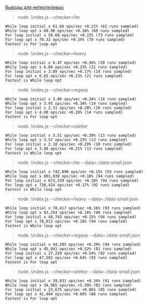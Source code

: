 [Выводы для нетерпеливых](/SUMMARY.md)

> node .\index.js --checker=lite

```
While loop initial x 61.66 ops/sec +0.21% (62 runs sampled)
While loop opt x 68.98 ops/sec +0.16% (69 runs sampled)
For loop initial x 58.68 ops/sec +0.22% (73 runs sampled)
For loop opt x 70.32 ops/sec +0.19% (70 runs sampled)
Fastest is For loop opt
```

> node .\index.js --checker=heavy

```
While loop initial x 6.47 ops/sec +0.36% (20 runs sampled)
While loop opt x 6.84 ops/sec +0.23% (21 runs sampled)
For loop initial x 3.89 ops/sec +0.17% (14 runs sampled)
For loop opt x 6.65 ops/sec +0.23% (21 runs sampled)
Fastest is While loop opt
```

> node .\index.js --checker=regexp

```
While loop initial x 3.80 ops/sec +0.34% (14 runs sampled)
While loop opt x 3.95 ops/sec +0.34% (14 runs sampled)
For loop initial x 2.31 ops/sec +0.28% (10 runs sampled)
For loop opt x 4.00 ops/sec +0.28% (14 runs sampled)
Fastest is For loop opt
```

> node .\index.js --checker=isletter

```
While loop initial x 3.51 ops/sec +0.39% (13 runs sampled)
While loop opt x 3.57 ops/sec +0.23% (13 runs sampled)
For loop initial x 2.18 ops/sec +0.20% (10 runs sampled)
For loop opt x 3.48 ops/sec +0.21% (13 runs sampled)
Fastest is While loop opt
```

> node .\index.js --checker=lite --data=./data-small.json

```
While loop initial x 742,890 ops/sec +0.15% (93 runs sampled)
While loop opt x 801,030 ops/sec +0.18% (94 runs sampled)
For loop initial x 673,339 ops/sec +0.16% (94 runs sampled)
For loop opt x 738,424 ops/sec +0.17% (92 runs sampled)
Fastest is While loop opt
```

> node .\index.js --checker=heavy --data=./data-small.json

```
While loop initial x 78,417 ops/sec +0.16% (93 runs sampled)
While loop opt x 83,254 ops/sec +0.16% (90 runs sampled)
For loop initial x 48,743 ops/sec +0.15% (94 runs sampled)
For loop opt x 78,013 ops/sec +0.18% (94 runs sampled)
Fastest is While loop opt
```


> node .\index.js --checker=regexp --data=./data-small.json

```
While loop initial x 44,205 ops/sec +0.39% (94 runs sampled)
While loop opt x 45,941 ops/sec +0.52% (91 runs sampled)
For loop initial x 27,229 ops/sec +0.54% (92 runs sampled)
For loop opt x 47,582 ops/sec +0.64% (92 runs sampled)
Fastest is For loop opt
```

> node .\index.js --checker=isletter --data=./data-small.json

```
While loop initial x 39,831 ops/sec +0.34% (91 runs sampled)
While loop opt x 34,965 ops/sec +5.39% (82 runs sampled)
For loop initial x 23,675 ops/sec +0.86% (85 runs sampled)
For loop opt x 41,404 ops/sec +0.68% (86 runs sampled)
Fastest is For loop opt
```
